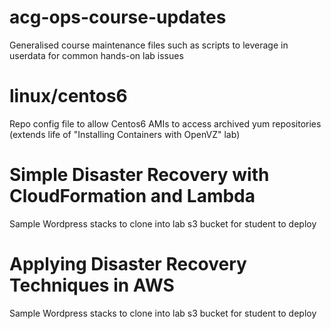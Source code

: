 # acg-ops-course-updates
Generalised course maintenance files such as scripts to leverage in userdata for common hands-on lab issues

# linux/centos6
Repo config file to allow Centos6 AMIs to access archived yum repositories (extends life of "Installing Containers with OpenVZ" lab)

# Simple Disaster Recovery with CloudFormation and Lambda
Sample Wordpress stacks to clone into lab s3 bucket for student to deploy

# Applying Disaster Recovery Techniques in AWS
Sample Wordpress stacks to clone into lab s3 bucket for student to deploy
